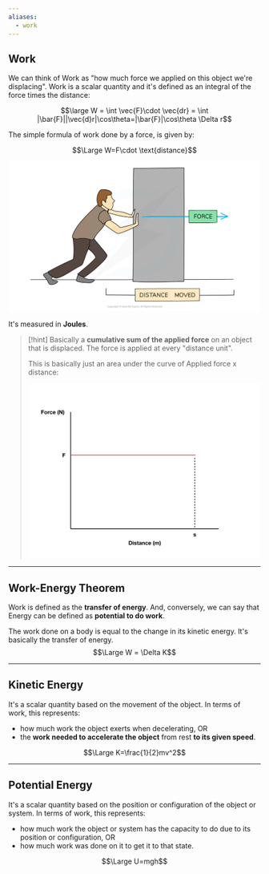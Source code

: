 ```yaml
---
aliases:
  - work
---
```

## Work

We can think of Work as "how much force we applied on this object we're displacing".
Work is a scalar quantity and it's defined as an integral of the force times the distance:

$$\large W = \int \vec{F}\cdot \vec{dr} = \int |\bar{F}||\vec{d}r|\cos\theta=|\bar{F}|\cos\theta \Delta r$$

The simple formula of work done by a force, is given by:

$$\Large W=F\cdot \text{distance}$$

![](../z_images/Pasted%20image%2020250630141002.png)

It's measured in **Joules**.

> [!hint]
> Basically a **cumulative sum of the applied force** on an object that is displaced. The force is applied at every "distance unit".
> 
> This is basically just an area under the curve of Applied force x distance:
> 
> ![](../z_images/Pasted%20image%2020250630141151.png)

---

## Work-Energy Theorem

Work is defined as the **transfer of energy**.
And, conversely, we can say that Energy can be defined as **potential to do work**.

The work done on a body is equal to the change in its kinetic energy. It's basically the transfer of energy.
$$\Large W = \Delta K$$

---

## Kinetic Energy

It's a scalar quantity based on the movement of the object.
In terms of work, this represents:
- how much work the object exerts when decelerating, OR
- the **work needed to accelerate the object** from rest **to its given speed**.

$$\Large K=\frac{1}{2}mv^2$$

---

## Potential Energy

It's a scalar quantity based on the position or configuration of the object or system.
In terms of work, this represents:
- how much work the object or system has the capacity to do due to its position or configuration, OR 
- how much work was done on it to get it to that state.

$$\Large U=mgh$$
